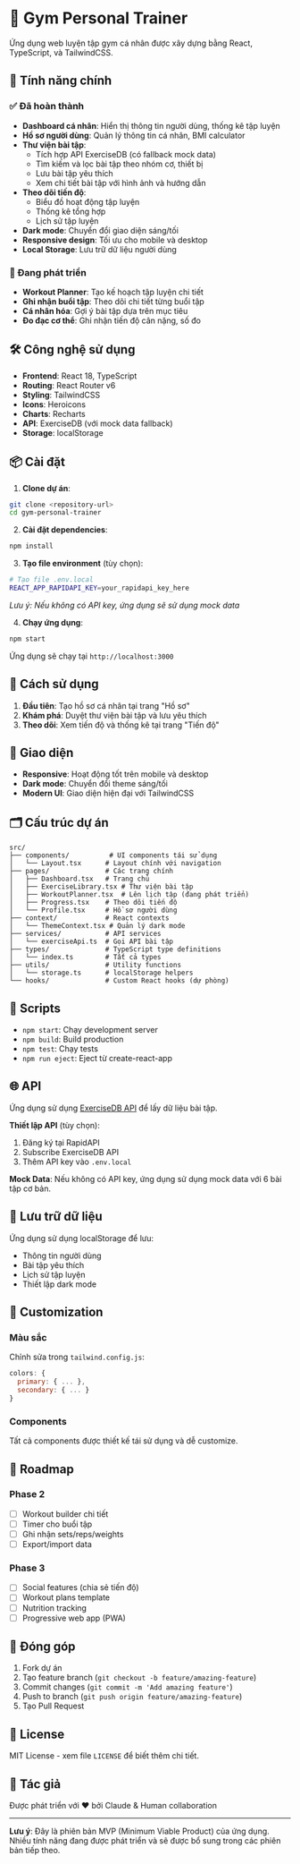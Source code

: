 # 💪 Gym Personal Trainer

Ứng dụng web luyện tập gym cá nhân được xây dựng bằng React, TypeScript, và TailwindCSS.

## 🎯 Tính năng chính

### ✅ Đã hoàn thành
- **Dashboard cá nhân**: Hiển thị thông tin người dùng, thống kê tập luyện
- **Hồ sơ người dùng**: Quản lý thông tin cá nhân, BMI calculator
- **Thư viện bài tập**: 
  - Tích hợp API ExerciseDB (có fallback mock data)
  - Tìm kiếm và lọc bài tập theo nhóm cơ, thiết bị
  - Lưu bài tập yêu thích
  - Xem chi tiết bài tập với hình ảnh và hướng dẫn
- **Theo dõi tiến độ**:
  - Biểu đồ hoạt động tập luyện
  - Thống kê tổng hợp
  - Lịch sử tập luyện
- **Dark mode**: Chuyển đổi giao diện sáng/tối
- **Responsive design**: Tối ưu cho mobile và desktop
- **Local Storage**: Lưu trữ dữ liệu người dùng

### 🚧 Đang phát triển
- **Workout Planner**: Tạo kế hoạch tập luyện chi tiết
- **Ghi nhận buổi tập**: Theo dõi chi tiết từng buổi tập
- **Cá nhân hóa**: Gợi ý bài tập dựa trên mục tiêu
- **Đo đạc cơ thể**: Ghi nhận tiến độ cân nặng, số đo

## 🛠 Công nghệ sử dụng

- **Frontend**: React 18, TypeScript
- **Routing**: React Router v6
- **Styling**: TailwindCSS
- **Icons**: Heroicons
- **Charts**: Recharts
- **API**: ExerciseDB (với mock data fallback)
- **Storage**: localStorage

## 📦 Cài đặt

1. **Clone dự án**:
```bash
git clone <repository-url>
cd gym-personal-trainer
```

2. **Cài đặt dependencies**:
```bash
npm install
```

3. **Tạo file environment** (tùy chọn):
```bash
# Tạo file .env.local
REACT_APP_RAPIDAPI_KEY=your_rapidapi_key_here
```
*Lưu ý: Nếu không có API key, ứng dụng sẽ sử dụng mock data*

4. **Chạy ứng dụng**:
```bash
npm start
```

Ứng dụng sẽ chạy tại `http://localhost:3000`

## 🚀 Cách sử dụng

1. **Đầu tiên**: Tạo hồ sơ cá nhân tại trang "Hồ sơ"
2. **Khám phá**: Duyệt thư viện bài tập và lưu yêu thích
3. **Theo dõi**: Xem tiến độ và thống kê tại trang "Tiến độ"

## 📱 Giao diện

- **Responsive**: Hoạt động tốt trên mobile và desktop
- **Dark mode**: Chuyển đổi theme sáng/tối
- **Modern UI**: Giao diện hiện đại với TailwindCSS

## 🗂 Cấu trúc dự án

```
src/
├── components/          # UI components tái sử dụng
│   └── Layout.tsx      # Layout chính với navigation
├── pages/              # Các trang chính
│   ├── Dashboard.tsx   # Trang chủ
│   ├── ExerciseLibrary.tsx # Thư viện bài tập
│   ├── WorkoutPlanner.tsx  # Lên lịch tập (đang phát triển)
│   ├── Progress.tsx    # Theo dõi tiến độ
│   └── Profile.tsx     # Hồ sơ người dùng
├── context/            # React contexts
│   └── ThemeContext.tsx # Quản lý dark mode
├── services/           # API services
│   └── exerciseApi.ts  # Gọi API bài tập
├── types/              # TypeScript type definitions
│   └── index.ts        # Tất cả types
├── utils/              # Utility functions
│   └── storage.ts      # localStorage helpers
└── hooks/              # Custom React hooks (dự phòng)
```

## 🔧 Scripts

- `npm start`: Chạy development server
- `npm build`: Build production
- `npm test`: Chạy tests
- `npm run eject`: Eject từ create-react-app

## 🌐 API

Ứng dụng sử dụng [ExerciseDB API](https://rapidapi.com/justin-WFnsXH_t6/api/exercisedb) để lấy dữ liệu bài tập.

**Thiết lập API** (tùy chọn):
1. Đăng ký tại RapidAPI
2. Subscribe ExerciseDB API
3. Thêm API key vào `.env.local`

**Mock Data**: Nếu không có API key, ứng dụng sử dụng mock data với 6 bài tập cơ bản.

## 💾 Lưu trữ dữ liệu

Ứng dụng sử dụng localStorage để lưu:
- Thông tin người dùng
- Bài tập yêu thích
- Lịch sử tập luyện
- Thiết lập dark mode

## 🎨 Customization

### Màu sắc
Chỉnh sửa trong `tailwind.config.js`:
```js
colors: {
  primary: { ... },
  secondary: { ... }
}
```

### Components
Tất cả components được thiết kế tái sử dụng và dễ customize.

## 🚀 Roadmap

### Phase 2
- [ ] Workout builder chi tiết
- [ ] Timer cho buổi tập
- [ ] Ghi nhận sets/reps/weights
- [ ] Export/import data

### Phase 3
- [ ] Social features (chia sẻ tiến độ)
- [ ] Workout plans template
- [ ] Nutrition tracking
- [ ] Progressive web app (PWA)

## 🤝 Đóng góp

1. Fork dự án
2. Tạo feature branch (`git checkout -b feature/amazing-feature`)
3. Commit changes (`git commit -m 'Add amazing feature'`)
4. Push to branch (`git push origin feature/amazing-feature`)
5. Tạo Pull Request

## 📄 License

MIT License - xem file `LICENSE` để biết thêm chi tiết.

## 👥 Tác giả

Được phát triển với ❤️ bởi Claude & Human collaboration

---

**Lưu ý**: Đây là phiên bản MVP (Minimum Viable Product) của ứng dụng. Nhiều tính năng đang được phát triển và sẽ được bổ sung trong các phiên bản tiếp theo.
